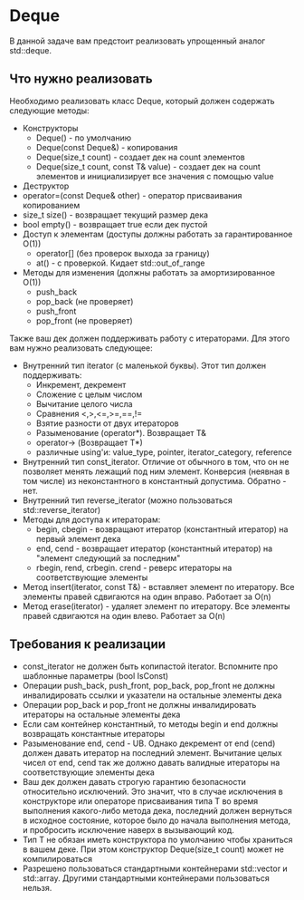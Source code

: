 # Deque

В данной задаче вам предстоит реализовать упрощенный аналог std::deque.

## Что нужно реализовать

Необходимо реализовать класс Deque<T>, который должен содержать следующие методы:

- Конструкторы
  - Deque() - по умолчанию
  - Deque(const Deque&) - копирования
  - Deque(size_t count) - создает дек на count элементов
  - Deque(size_t count, const T& value) - создает дек на count элементов и инициализирует все значения с помощью value
- Деструктор
- operator=(const Deque& other) - оператор присваивания копированием
- size_t size() - возвращает текущий размер дека
- bool empty() - возвращает true если дек пустой
- Доступ к элементам (доступы должны работать за гарантированное O(1))
  - operator[] (без проверок выхода за границу)
  - at() - с проверкой. Кидает std::out_of_range
- Методы для изменения (должны работать за амортизированное O(1))
  - push_back
  - pop_back (не проверяет)
  - push_front
  - pop_front (не проверяет)

Также ваш дек должен поддерживать работу с итераторами. Для этого вам нужно реализовать следующее:

- Внутренний тип iterator (с маленькой буквы). Этот тип должен поддерживать:
  - Инкремент, декремент
  - Сложение с целым числом
  - Вычитание целого числа
  - Сравнения <,>,<=,>=,==,!=
  - Взятие разности от двух итераторов
  - Разыменование (operator*). Возвращает T&
  - operator-> (Возвращает T*)
  - различные using'и: value_type, pointer, iterator_category, reference
- Внутренний тип const_iterator. Отличие от обычного в том, что он не позволяет менять лежащий под ним элемент. Конверсия (неявная в том числе) из неконстантного в константный допустима. Обратно - нет.
- Внутренний тип reverse_iterator (можно пользоваться std::reverse_iterator)
- Методы для доступа к итераторам:
  - begin, cbegin - возвращают итератор (константный итератор) на первый элемент дека
  - end, cend - возвращает итератор (константный итератор) на "элемент следующий за последним"
  - rbegin, rend, crbegin. crend - реверс итераторы на соответствующие элементы
- Метод insert(iterator, const T&) - вставляет элемент по итератору. Все элементы правей сдвигаются на один вправо. Работает за O(n)
- Метод erase(iterator) - удаляет элемент по итератору. Все элементы правей сдвигаются на один влево. Работает за O(n)

## Требования к реализации

- const_iterator не должен быть копипастой iterator. Вспомните про шаблонные параметры (bool IsConst)
- Операции push_back, push_front, pop_back, pop_front не должны инвалидировать ссылки и указатели на остальные элементы дека
- Операции pop_back и pop_front не должны инвалидировать итераторы на остальные элементы дека
- Если сам контейнер константный, то методы begin и end должны возвращать константные итераторы
- Разыменование end, cend - UB. Однако декремент от end (cend) должен давать итератор на последний элемент. Вычитание целых чисел от end, cend так же должно давать валидные итераторы на соответствующие элементы дека
- Ваш дек должен давать строгую гарантию безопасности относительно исключений. Это значит, что в случае исключения в конструкторе или операторе присваивания типа T во время выполнения какого-либо метода дека, последний должен вернуться в исходное состояние, которое было до начала выполнения метода, и пробросить исключение наверх в вызывающий код.
- Тип T не обязан иметь конструктора по умолчанию чтобы храниться в вашем деке. При этом конструктор Deque(size_t count) может не компилироваться
- Разрешено пользоваться стандартными контейнерами std::vector и std::array. Другими стандартными контейнерами пользоваться нельзя.
